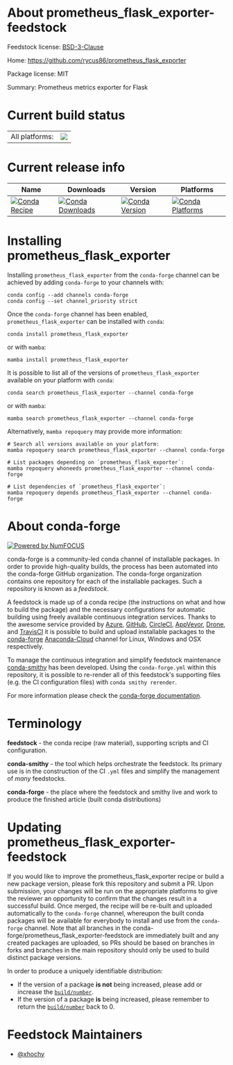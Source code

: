 About prometheus_flask_exporter-feedstock
=========================================

Feedstock license: [BSD-3-Clause](https://github.com/conda-forge/prometheus_flask_exporter-feedstock/blob/main/LICENSE.txt)

Home: https://github.com/rycus86/prometheus_flask_exporter

Package license: MIT

Summary: Prometheus metrics exporter for Flask

Current build status
====================


<table><tr><td>All platforms:</td>
    <td>
      <a href="https://dev.azure.com/conda-forge/feedstock-builds/_build/latest?definitionId=8772&branchName=main">
        <img src="https://dev.azure.com/conda-forge/feedstock-builds/_apis/build/status/prometheus_flask_exporter-feedstock?branchName=main">
      </a>
    </td>
  </tr>
</table>

Current release info
====================

| Name | Downloads | Version | Platforms |
| --- | --- | --- | --- |
| [![Conda Recipe](https://img.shields.io/badge/recipe-prometheus_flask_exporter-green.svg)](https://anaconda.org/conda-forge/prometheus_flask_exporter) | [![Conda Downloads](https://img.shields.io/conda/dn/conda-forge/prometheus_flask_exporter.svg)](https://anaconda.org/conda-forge/prometheus_flask_exporter) | [![Conda Version](https://img.shields.io/conda/vn/conda-forge/prometheus_flask_exporter.svg)](https://anaconda.org/conda-forge/prometheus_flask_exporter) | [![Conda Platforms](https://img.shields.io/conda/pn/conda-forge/prometheus_flask_exporter.svg)](https://anaconda.org/conda-forge/prometheus_flask_exporter) |

Installing prometheus_flask_exporter
====================================

Installing `prometheus_flask_exporter` from the `conda-forge` channel can be achieved by adding `conda-forge` to your channels with:

```
conda config --add channels conda-forge
conda config --set channel_priority strict
```

Once the `conda-forge` channel has been enabled, `prometheus_flask_exporter` can be installed with `conda`:

```
conda install prometheus_flask_exporter
```

or with `mamba`:

```
mamba install prometheus_flask_exporter
```

It is possible to list all of the versions of `prometheus_flask_exporter` available on your platform with `conda`:

```
conda search prometheus_flask_exporter --channel conda-forge
```

or with `mamba`:

```
mamba search prometheus_flask_exporter --channel conda-forge
```

Alternatively, `mamba repoquery` may provide more information:

```
# Search all versions available on your platform:
mamba repoquery search prometheus_flask_exporter --channel conda-forge

# List packages depending on `prometheus_flask_exporter`:
mamba repoquery whoneeds prometheus_flask_exporter --channel conda-forge

# List dependencies of `prometheus_flask_exporter`:
mamba repoquery depends prometheus_flask_exporter --channel conda-forge
```


About conda-forge
=================

[![Powered by
NumFOCUS](https://img.shields.io/badge/powered%20by-NumFOCUS-orange.svg?style=flat&colorA=E1523D&colorB=007D8A)](https://numfocus.org)

conda-forge is a community-led conda channel of installable packages.
In order to provide high-quality builds, the process has been automated into the
conda-forge GitHub organization. The conda-forge organization contains one repository
for each of the installable packages. Such a repository is known as a *feedstock*.

A feedstock is made up of a conda recipe (the instructions on what and how to build
the package) and the necessary configurations for automatic building using freely
available continuous integration services. Thanks to the awesome service provided by
[Azure](https://azure.microsoft.com/en-us/services/devops/), [GitHub](https://github.com/),
[CircleCI](https://circleci.com/), [AppVeyor](https://www.appveyor.com/),
[Drone](https://cloud.drone.io/welcome), and [TravisCI](https://travis-ci.com/)
it is possible to build and upload installable packages to the
[conda-forge](https://anaconda.org/conda-forge) [Anaconda-Cloud](https://anaconda.org/)
channel for Linux, Windows and OSX respectively.

To manage the continuous integration and simplify feedstock maintenance
[conda-smithy](https://github.com/conda-forge/conda-smithy) has been developed.
Using the ``conda-forge.yml`` within this repository, it is possible to re-render all of
this feedstock's supporting files (e.g. the CI configuration files) with ``conda smithy rerender``.

For more information please check the [conda-forge documentation](https://conda-forge.org/docs/).

Terminology
===========

**feedstock** - the conda recipe (raw material), supporting scripts and CI configuration.

**conda-smithy** - the tool which helps orchestrate the feedstock.
                   Its primary use is in the construction of the CI ``.yml`` files
                   and simplify the management of *many* feedstocks.

**conda-forge** - the place where the feedstock and smithy live and work to
                  produce the finished article (built conda distributions)


Updating prometheus_flask_exporter-feedstock
============================================

If you would like to improve the prometheus_flask_exporter recipe or build a new
package version, please fork this repository and submit a PR. Upon submission,
your changes will be run on the appropriate platforms to give the reviewer an
opportunity to confirm that the changes result in a successful build. Once
merged, the recipe will be re-built and uploaded automatically to the
`conda-forge` channel, whereupon the built conda packages will be available for
everybody to install and use from the `conda-forge` channel.
Note that all branches in the conda-forge/prometheus_flask_exporter-feedstock are
immediately built and any created packages are uploaded, so PRs should be based
on branches in forks and branches in the main repository should only be used to
build distinct package versions.

In order to produce a uniquely identifiable distribution:
 * If the version of a package **is not** being increased, please add or increase
   the [``build/number``](https://docs.conda.io/projects/conda-build/en/latest/resources/define-metadata.html#build-number-and-string).
 * If the version of a package **is** being increased, please remember to return
   the [``build/number``](https://docs.conda.io/projects/conda-build/en/latest/resources/define-metadata.html#build-number-and-string)
   back to 0.

Feedstock Maintainers
=====================

* [@xhochy](https://github.com/xhochy/)

